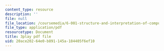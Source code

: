 ```yaml
---
content_type: resource
description: ''
file: null
file_location: /coursemedia/6-001-structure-and-interpretation-of-computer-programs-spring-2005/20ace20264e0b891145a184405f6ef10_bV87UzKMRtE.pdf
file_type: application/pdf
resourcetype: Document
title: 3play pdf file
uid: 20ace202-64e0-b891-145a-184405f6ef10
---
```

